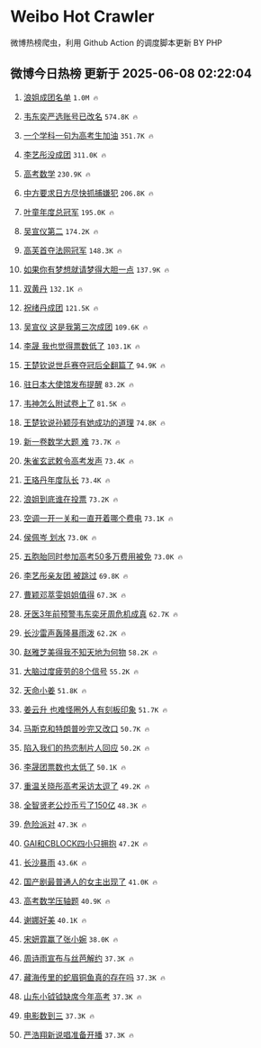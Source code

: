 # Weibo Hot Crawler 



微博热榜爬虫，利用 Github Action 的调度脚本更新 BY PHP 


## 微博今日热榜 更新于 2025-06-08 02:22:04 
1. [浪姐成团名单](https://s.weibo.com/weibo?q=%E6%B5%AA%E5%A7%90%E6%88%90%E5%9B%A2%E5%90%8D%E5%8D%95&t=31&band_rank=1&Refer=top) `1.0M 🔥` 

1. [韦东奕严选账号已改名](https://s.weibo.com/weibo?q=%23%E9%9F%A6%E4%B8%9C%E5%A5%95%E4%B8%A5%E9%80%89%E8%B4%A6%E5%8F%B7%E5%B7%B2%E6%94%B9%E5%90%8D%23&t=31&band_rank=2&Refer=top) `574.8K 🔥` 

1. [一个学科一句为高考生加油](https://s.weibo.com/weibo?q=%23%E4%B8%80%E4%B8%AA%E5%AD%A6%E7%A7%91%E4%B8%80%E5%8F%A5%E4%B8%BA%E9%AB%98%E8%80%83%E7%94%9F%E5%8A%A0%E6%B2%B9%23&t=31&band_rank=3&Refer=top) `351.7K 🔥` 

1. [李艺彤没成团](https://s.weibo.com/weibo?q=%E6%9D%8E%E8%89%BA%E5%BD%A4%E6%B2%A1%E6%88%90%E5%9B%A2&t=31&band_rank=4&Refer=top) `311.0K 🔥` 

1. [高考数学](https://s.weibo.com/weibo?q=%E9%AB%98%E8%80%83%E6%95%B0%E5%AD%A6&t=31&band_rank=5&Refer=top) `230.9K 🔥` 

1. [中方要求日方尽快抓捕嫌犯](https://s.weibo.com/weibo?q=%23%E4%B8%AD%E6%96%B9%E8%A6%81%E6%B1%82%E6%97%A5%E6%96%B9%E5%B0%BD%E5%BF%AB%E6%8A%93%E6%8D%95%E5%AB%8C%E7%8A%AF%23&t=31&band_rank=6&Refer=top) `206.8K 🔥` 

1. [叶童年度总冠军](https://s.weibo.com/weibo?q=%23%E5%8F%B6%E7%AB%A5%E5%B9%B4%E5%BA%A6%E6%80%BB%E5%86%A0%E5%86%9B%23&t=31&band_rank=7&Refer=top) `195.0K 🔥` 

1. [吴宣仪第二](https://s.weibo.com/weibo?q=%E5%90%B4%E5%AE%A3%E4%BB%AA%E7%AC%AC%E4%BA%8C&t=31&band_rank=8&Refer=top) `174.2K 🔥` 

1. [高芙首夺法网冠军](https://s.weibo.com/weibo?q=%23%E9%AB%98%E8%8A%99%E9%A6%96%E5%A4%BA%E6%B3%95%E7%BD%91%E5%86%A0%E5%86%9B%23&t=31&band_rank=9&Refer=top) `148.3K 🔥` 

1. [如果你有梦想就请梦得大胆一点](https://s.weibo.com/weibo?q=%23%E5%A6%82%E6%9E%9C%E4%BD%A0%E6%9C%89%E6%A2%A6%E6%83%B3%E5%B0%B1%E8%AF%B7%E6%A2%A6%E5%BE%97%E5%A4%A7%E8%83%86%E4%B8%80%E7%82%B9%23&t=31&band_rank=10&Refer=top) `137.9K 🔥` 

1. [双黄丹](https://s.weibo.com/weibo?q=%E5%8F%8C%E9%BB%84%E4%B8%B9&t=31&band_rank=11&Refer=top) `132.1K 🔥` 

1. [祝绪丹成团](https://s.weibo.com/weibo?q=%23%E7%A5%9D%E7%BB%AA%E4%B8%B9%E6%88%90%E5%9B%A2%23&t=31&band_rank=12&Refer=top) `121.5K 🔥` 

1. [吴宣仪 这是我第三次成团](https://s.weibo.com/weibo?q=%E5%90%B4%E5%AE%A3%E4%BB%AA%20%E8%BF%99%E6%98%AF%E6%88%91%E7%AC%AC%E4%B8%89%E6%AC%A1%E6%88%90%E5%9B%A2&t=31&band_rank=13&Refer=top) `109.6K 🔥` 

1. [李晟 我也觉得票数低了](https://s.weibo.com/weibo?q=%E6%9D%8E%E6%99%9F%20%E6%88%91%E4%B9%9F%E8%A7%89%E5%BE%97%E7%A5%A8%E6%95%B0%E4%BD%8E%E4%BA%86&t=31&band_rank=14&Refer=top) `103.1K 🔥` 

1. [王楚钦说世乒赛夺冠后全翻篇了](https://s.weibo.com/weibo?q=%23%E7%8E%8B%E6%A5%9A%E9%92%A6%E8%AF%B4%E4%B8%96%E4%B9%92%E8%B5%9B%E5%A4%BA%E5%86%A0%E5%90%8E%E5%85%A8%E7%BF%BB%E7%AF%87%E4%BA%86%23&t=31&band_rank=15&Refer=top) `94.9K 🔥` 

1. [驻日本大使馆发布提醒](https://s.weibo.com/weibo?q=%23%E9%A9%BB%E6%97%A5%E6%9C%AC%E5%A4%A7%E4%BD%BF%E9%A6%86%E5%8F%91%E5%B8%83%E6%8F%90%E9%86%92%23&t=31&band_rank=16&Refer=top) `83.2K 🔥` 

1. [韦神怎么附试卷上了](https://s.weibo.com/weibo?q=%E9%9F%A6%E7%A5%9E%E6%80%8E%E4%B9%88%E9%99%84%E8%AF%95%E5%8D%B7%E4%B8%8A%E4%BA%86&t=31&band_rank=17&Refer=top) `81.5K 🔥` 

1. [王楚钦说孙颖莎有她成功的道理](https://s.weibo.com/weibo?q=%23%E7%8E%8B%E6%A5%9A%E9%92%A6%E8%AF%B4%E5%AD%99%E9%A2%96%E8%8E%8E%E6%9C%89%E5%A5%B9%E6%88%90%E5%8A%9F%E7%9A%84%E9%81%93%E7%90%86%23&t=31&band_rank=18&Refer=top) `74.8K 🔥` 

1. [新一卷数学大题 难](https://s.weibo.com/weibo?q=%E6%96%B0%E4%B8%80%E5%8D%B7%E6%95%B0%E5%AD%A6%E5%A4%A7%E9%A2%98%20%E9%9A%BE&t=31&band_rank=19&Refer=top) `73.7K 🔥` 

1. [朱雀玄武敕令高考发声](https://s.weibo.com/weibo?q=%23%E6%9C%B1%E9%9B%80%E7%8E%84%E6%AD%A6%E6%95%95%E4%BB%A4%E9%AB%98%E8%80%83%E5%8F%91%E5%A3%B0%23&t=31&band_rank=20&Refer=top) `73.4K 🔥` 

1. [王珞丹年度队长](https://s.weibo.com/weibo?q=%23%E7%8E%8B%E7%8F%9E%E4%B8%B9%E5%B9%B4%E5%BA%A6%E9%98%9F%E9%95%BF%23&t=31&band_rank=21&Refer=top) `73.4K 🔥` 

1. [浪姐到底谁在投票](https://s.weibo.com/weibo?q=%E6%B5%AA%E5%A7%90%E5%88%B0%E5%BA%95%E8%B0%81%E5%9C%A8%E6%8A%95%E7%A5%A8&t=31&band_rank=22&Refer=top) `73.2K 🔥` 

1. [空调一开一关和一直开着哪个费电](https://s.weibo.com/weibo?q=%23%E7%A9%BA%E8%B0%83%E4%B8%80%E5%BC%80%E4%B8%80%E5%85%B3%E5%92%8C%E4%B8%80%E7%9B%B4%E5%BC%80%E7%9D%80%E5%93%AA%E4%B8%AA%E8%B4%B9%E7%94%B5%23&t=31&band_rank=23&Refer=top) `73.1K 🔥` 

1. [侯佩岑 划水](https://s.weibo.com/weibo?q=%E4%BE%AF%E4%BD%A9%E5%B2%91%20%E5%88%92%E6%B0%B4&t=31&band_rank=24&Refer=top) `73.0K 🔥` 

1. [五胞胎同时参加高考50多万费用被免](https://s.weibo.com/weibo?q=%23%E4%BA%94%E8%83%9E%E8%83%8E%E5%90%8C%E6%97%B6%E5%8F%82%E5%8A%A0%E9%AB%98%E8%80%8350%E5%A4%9A%E4%B8%87%E8%B4%B9%E7%94%A8%E8%A2%AB%E5%85%8D%23&t=31&band_rank=25&Refer=top) `73.0K 🔥` 

1. [李艺彤亲友团 被跳过](https://s.weibo.com/weibo?q=%E6%9D%8E%E8%89%BA%E5%BD%A4%E4%BA%B2%E5%8F%8B%E5%9B%A2%20%E8%A2%AB%E8%B7%B3%E8%BF%87&t=31&band_rank=26&Refer=top) `69.8K 🔥` 

1. [曹颖邓萃雯姐姐值得](https://s.weibo.com/weibo?q=%E6%9B%B9%E9%A2%96%E9%82%93%E8%90%83%E9%9B%AF%E5%A7%90%E5%A7%90%E5%80%BC%E5%BE%97&t=31&band_rank=27&Refer=top) `67.3K 🔥` 

1. [牙医3年前预警韦东奕牙周危机成真](https://s.weibo.com/weibo?q=%23%E7%89%99%E5%8C%BB3%E5%B9%B4%E5%89%8D%E9%A2%84%E8%AD%A6%E9%9F%A6%E4%B8%9C%E5%A5%95%E7%89%99%E5%91%A8%E5%8D%B1%E6%9C%BA%E6%88%90%E7%9C%9F%23&t=31&band_rank=28&Refer=top) `62.7K 🔥` 

1. [长沙雷声轰隆暴雨泼](https://s.weibo.com/weibo?q=%23%E9%95%BF%E6%B2%99%E9%9B%B7%E5%A3%B0%E8%BD%B0%E9%9A%86%E6%9A%B4%E9%9B%A8%E6%B3%BC%23&t=31&band_rank=29&Refer=top) `62.2K 🔥` 

1. [赵雅芝美得我不知天地为何物](https://s.weibo.com/weibo?q=%E8%B5%B5%E9%9B%85%E8%8A%9D%E7%BE%8E%E5%BE%97%E6%88%91%E4%B8%8D%E7%9F%A5%E5%A4%A9%E5%9C%B0%E4%B8%BA%E4%BD%95%E7%89%A9&t=31&band_rank=30&Refer=top) `58.2K 🔥` 

1. [大脑过度疲劳的8个信号](https://s.weibo.com/weibo?q=%23%E5%A4%A7%E8%84%91%E8%BF%87%E5%BA%A6%E7%96%B2%E5%8A%B3%E7%9A%848%E4%B8%AA%E4%BF%A1%E5%8F%B7%23&t=31&band_rank=31&Refer=top) `55.2K 🔥` 

1. [天命小姜](https://s.weibo.com/weibo?q=%E5%A4%A9%E5%91%BD%E5%B0%8F%E5%A7%9C&t=31&band_rank=32&Refer=top) `51.8K 🔥` 

1. [姜云升 也难怪圈外人有刻板印象](https://s.weibo.com/weibo?q=%E5%A7%9C%E4%BA%91%E5%8D%87%20%E4%B9%9F%E9%9A%BE%E6%80%AA%E5%9C%88%E5%A4%96%E4%BA%BA%E6%9C%89%E5%88%BB%E6%9D%BF%E5%8D%B0%E8%B1%A1&t=31&band_rank=33&Refer=top) `51.7K 🔥` 

1. [马斯克和特朗普吵完又改口](https://s.weibo.com/weibo?q=%23%E9%A9%AC%E6%96%AF%E5%85%8B%E5%92%8C%E7%89%B9%E6%9C%97%E6%99%AE%E5%90%B5%E5%AE%8C%E5%8F%88%E6%94%B9%E5%8F%A3%23&t=31&band_rank=34&Refer=top) `50.7K 🔥` 

1. [陷入我们的热恋制片人回应](https://s.weibo.com/weibo?q=%23%E9%99%B7%E5%85%A5%E6%88%91%E4%BB%AC%E7%9A%84%E7%83%AD%E6%81%8B%E5%88%B6%E7%89%87%E4%BA%BA%E5%9B%9E%E5%BA%94%23&t=31&band_rank=35&Refer=top) `50.2K 🔥` 

1. [李晟团票数也太低了](https://s.weibo.com/weibo?q=%E6%9D%8E%E6%99%9F%E5%9B%A2%E7%A5%A8%E6%95%B0%E4%B9%9F%E5%A4%AA%E4%BD%8E%E4%BA%86&t=31&band_rank=36&Refer=top) `50.1K 🔥` 

1. [重温关晓彤高考采访太逗了](https://s.weibo.com/weibo?q=%23%E9%87%8D%E6%B8%A9%E5%85%B3%E6%99%93%E5%BD%A4%E9%AB%98%E8%80%83%E9%87%87%E8%AE%BF%E5%A4%AA%E9%80%97%E4%BA%86%23&t=31&band_rank=37&Refer=top) `49.2K 🔥` 

1. [全智贤老公炒币亏了150亿](https://s.weibo.com/weibo?q=%23%E5%85%A8%E6%99%BA%E8%B4%A4%E8%80%81%E5%85%AC%E7%82%92%E5%B8%81%E4%BA%8F%E4%BA%86150%E4%BA%BF%23&t=31&band_rank=38&Refer=top) `48.3K 🔥` 

1. [危险派对](https://s.weibo.com/weibo?q=%E5%8D%B1%E9%99%A9%E6%B4%BE%E5%AF%B9&t=31&band_rank=39&Refer=top) `47.3K 🔥` 

1. [GAI和CBLOCK四小只拥抱](https://s.weibo.com/weibo?q=GAI%E5%92%8CCBLOCK%E5%9B%9B%E5%B0%8F%E5%8F%AA%E6%8B%A5%E6%8A%B1&t=31&band_rank=40&Refer=top) `47.2K 🔥` 

1. [长沙暴雨](https://s.weibo.com/weibo?q=%E9%95%BF%E6%B2%99%E6%9A%B4%E9%9B%A8&t=31&band_rank=41&Refer=top) `43.6K 🔥` 

1. [国产剧最普通人的女主出现了](https://s.weibo.com/weibo?q=%E5%9B%BD%E4%BA%A7%E5%89%A7%E6%9C%80%E6%99%AE%E9%80%9A%E4%BA%BA%E7%9A%84%E5%A5%B3%E4%B8%BB%E5%87%BA%E7%8E%B0%E4%BA%86&t=31&band_rank=42&Refer=top) `41.0K 🔥` 

1. [高考数学压轴题](https://s.weibo.com/weibo?q=%E9%AB%98%E8%80%83%E6%95%B0%E5%AD%A6%E5%8E%8B%E8%BD%B4%E9%A2%98&t=31&band_rank=43&Refer=top) `40.9K 🔥` 

1. [谢娜好美](https://s.weibo.com/weibo?q=%E8%B0%A2%E5%A8%9C%E5%A5%BD%E7%BE%8E&t=31&band_rank=44&Refer=top) `40.1K 🔥` 

1. [宋妍霏赢了张小婉](https://s.weibo.com/weibo?q=%E5%AE%8B%E5%A6%8D%E9%9C%8F%E8%B5%A2%E4%BA%86%E5%BC%A0%E5%B0%8F%E5%A9%89&t=31&band_rank=45&Refer=top) `38.0K 🔥` 

1. [周诗雨宣布与丝芭解约](https://s.weibo.com/weibo?q=%E5%91%A8%E8%AF%97%E9%9B%A8%E5%AE%A3%E5%B8%83%E4%B8%8E%E4%B8%9D%E8%8A%AD%E8%A7%A3%E7%BA%A6&t=31&band_rank=46&Refer=top) `37.3K 🔥` 

1. [藏海传里的蛇眉铜鱼真的存在吗](https://s.weibo.com/weibo?q=%E8%97%8F%E6%B5%B7%E4%BC%A0%E9%87%8C%E7%9A%84%E8%9B%87%E7%9C%89%E9%93%9C%E9%B1%BC%E7%9C%9F%E7%9A%84%E5%AD%98%E5%9C%A8%E5%90%97&t=31&band_rank=47&Refer=top) `37.3K 🔥` 

1. [山东小钺钺缺席今年高考](https://s.weibo.com/weibo?q=%23%E5%B1%B1%E4%B8%9C%E5%B0%8F%E9%92%BA%E9%92%BA%E7%BC%BA%E5%B8%AD%E4%BB%8A%E5%B9%B4%E9%AB%98%E8%80%83%23&t=31&band_rank=48&Refer=top) `37.3K 🔥` 

1. [电影数到三](https://s.weibo.com/weibo?q=%E7%94%B5%E5%BD%B1%E6%95%B0%E5%88%B0%E4%B8%89&t=31&band_rank=49&Refer=top) `37.3K 🔥` 

1. [严浩翔新说唱准备开播](https://s.weibo.com/weibo?q=%23%E4%B8%A5%E6%B5%A9%E7%BF%94%E6%96%B0%E8%AF%B4%E5%94%B1%E5%87%86%E5%A4%87%E5%BC%80%E6%92%AD%23&t=31&band_rank=50&Refer=top) `37.3K 🔥` 

